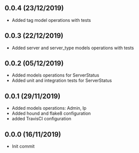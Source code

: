 0.0.4 (23/12/2019)
------------------
* Added tag model operations with tests

0.0.3 (22/12/2019)
------------------
* Added server and server_type models operations with tests

0.0.2 (05/12/2019)
------------------
* Added models operations for ServerStatus
* Added unit and integration tests for ServerStatus

0.0.1 (29/11/2019)
------------------
* Added models operations: Admin, Ip
* Added hound and flake8 configuration
* added TravisCI configuration

0.0.0 (16/11/2019)
------------------
* Init commit


